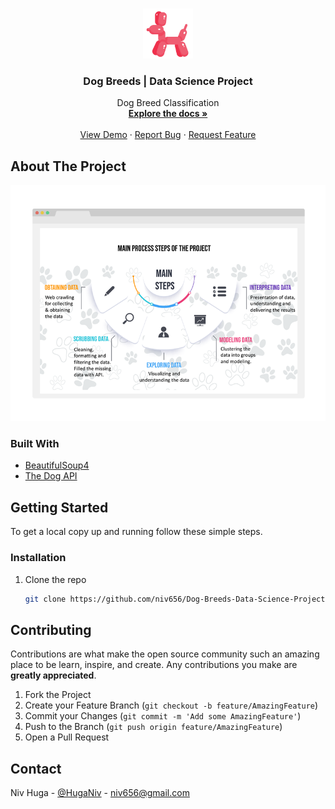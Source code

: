 <!-- [![Contributors][contributors-shield]][contributors-url]
[![Forks][forks-shield]][forks-url]
[![Stargazers][stars-shield]][stars-url]
[![Issues][issues-shield]][issues-url]
[![MIT License][license-shield]][license-url]
[![LinkedIn][linkedin-shield]][linkedin-url]

 -->

<!-- PROJECT LOGO -->
<br />
<p align="center">
  <a href="https://github.com/niv656/Dog-Breeds-Data-Science-Project">
    <img src="images/logo.png" alt="Logo" width="80" height="80">
  </a>

  <h3 align="center">Dog Breeds | Data Science Project</h3>

  <p align="center">
    Dog Breed Classification
    <br />
    <a href="https://github.com/niv656/Dog-Breeds-Data-Science-Project"><strong>Explore the docs »</strong></a>
    <br />
    <br />
    <a href="https://github.com/niv656/Dog-Breeds-Data-Science-Project">View Demo</a>
    ·
    <a href="https://github.com/niv656/Dog-Breeds-Data-Science-Project/issues">Report Bug</a>
    ·
    <a href="https://github.com/niv656/Dog-Breeds-Data-Science-Project/issues">Request Feature</a>
  </p>
</p>


<!-- ABOUT THE PROJECT -->
## About The Project

<img src="images/screenshot.png" alt="screenshot">

<!-- title:
**description:**
`github_username`, `repo_name`, `twitter_handle`, `email`, `project_title`, `project_description` -->


### Built With

* [BeautifulSoup4](https://pypi.org/project/beautifulsoup4/)
* [The Dog API](https://thedogapi.com)



<!-- GETTING STARTED -->
## Getting Started

To get a local copy up and running follow these simple steps.

### Installation

1. Clone the repo
   ```sh
   git clone https://github.com/niv656/Dog-Breeds-Data-Science-Project.git
   ```

<!-- CONTRIBUTING -->
## Contributing

Contributions are what make the open source community such an amazing place to be learn, inspire, and create. Any contributions you make are **greatly appreciated**.

1. Fork the Project
2. Create your Feature Branch (`git checkout -b feature/AmazingFeature`)
3. Commit your Changes (`git commit -m 'Add some AmazingFeature'`)
4. Push to the Branch (`git push origin feature/AmazingFeature`)
5. Open a Pull Request


<!-- CONTACT -->
## Contact

Niv Huga - [@HugaNiv](https://twitter.com/HugaNiv) - niv656@gmail.com

<!-- MARKDOWN LINKS & IMAGES -->
<!-- https://www.markdownguide.org/basic-syntax/#reference-style-links -->
[contributors-shield]: https://img.shields.io/github/contributors/github_username/repo.svg?style=for-the-badge
[contributors-url]: https://github.com/github_username/repo/graphs/contributors
[forks-shield]: https://img.shields.io/github/forks/github_username/repo.svg?style=for-the-badge
[forks-url]: https://github.com/github_username/repo/network/members
[stars-shield]: https://img.shields.io/github/stars/github_username/repo.svg?style=for-the-badge
[stars-url]: https://github.com/github_username/repo/stargazers
[issues-shield]: https://img.shields.io/github/issues/github_username/repo.svg?style=for-the-badge
[issues-url]: https://github.com/github_username/repo/issues
[license-shield]: https://img.shields.io/github/license/github_username/repo.svg?style=for-the-badge
[license-url]: https://github.com/github_username/repo/blob/master/LICENSE.txt
[linkedin-shield]: https://img.shields.io/badge/-LinkedIn-black.svg?style=for-the-badge&logo=linkedin&colorB=555
[linkedin-url]: https://linkedin.com/in/github_username
